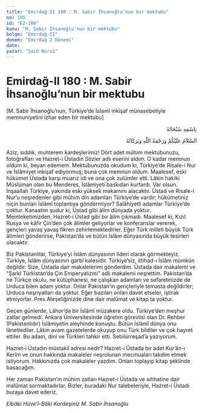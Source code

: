 ```yaml
---
title: "Emirdağ-II 180 : M. Sabir İhsanoğlu’nun bir mektubu"
no: 180
id: "E2-180"
konu: "M. Sabir İhsanoğlu’nun bir mektubu"
bolge: "Emirdağ-II"
donem: "Emirdağ 2 Dönemi"
date: 
yazar: "Said Nursî"
---
```


# Emirdağ-II 180 : M. Sabir İhsanoğlu’nun bir mektubu

<p class="takdim">[M. Sabir İhsanoğlu’nun, Türkiye’de İslamî inkişaf münasebetiyle memnuniyetini izhar eden bir mektubu]</p>

<p class="arabic" dir="rtl" title="Meal: “Her türlü noksan sıfatlardan yüce olan Allah’ın adıyla.”">بِاسْمِهِ سُبْحَانَهُ</p>

<p class="arabic" dir="rtl" title="Meal: “Allah’ın selâmı, rahmeti ve bereketleri, üzerinize olsun.”">اَلسَّلاَمُ عَلَيْكُمْ وَرَحْمَةُ اللّٰهِ وَبَرَكَاتُهُ</p>

Aziz, sıddık, muhterem kardeşlerimiz! Dört adet mühim mektubunuzu, fotoğrafları ve Hazret-i Üstadın Sözler adlı eserini aldım. O kadar memnun oldum ki, beyan edemem. Mektubunuzda okudum ki, Türkiye’de Risale-i Nur ve İslâmiyet inkişaf ediyormuş; buna çok memnun oldum. Maalesef, eski hükümet Üstada karşı muarız idi ve ona çok zulümler etti. Lâkin hakiki Müslüman olan bu Menderes, İslâmiyeti baskıdan kurtardı. Var olsun. İnşaallah Türkiye, yakında eski yüksek makamını alacaktır. Üstad ve Risale-i Nur’u neşredenler gibi mühim din adamları Türkiye’de vardır; hükümetiniz niçin bunları İslâmî toplantıya göndermiyor? Salâhiyetli adamlar Türkiye’de çoktur. Kanaatim şudur ki, Üstad gibi âlim dünyada yoktur. Memleketimizden, Hazret-i Üstad gibi bir âlim çıkmadı. Maalesef ki, Kızıl Rusya ve kâfir Çin’den çok âlimler geliyorlar ve konferanslar vererek, gençleri yavaş yavaş fikren zehirlemektedirler. Eğer Türk milleti büyük Türk âlimleri gönderirse, Pakistan’da ve bütün İslâm dünyasında büyük tesirleri olacaktır.

Biz Pakistanlılar, Türkiye’yi İslâm dünyasının lideri olarak görmekteyiz. Türkiye, İslâm dünyasının garbî kalesidir. Türkiye’siz, ittihad-ı İslâm mümkün değildir. Size, Üstada dair makalelerimi gönderdim. Üstada dair makalemi ve “Şarkî Türkistan’da Çin Emperyalizmi” adlı makalemi neşrettim. Pakistan’da ne Türkçe okulu, ne kütüphanesi, ne çalışkan adamları ve sefaretinizde de Urduca bilen adam yoktur. Onlar Pakistan’ın gençleriyle temasta değildirler; Urduca neşriyatları da yoktur. Eğer bazıları onları davet etseler, iştirak etmiyorlar. Pres Ateşeliğinizde dine dair malûmat ve kitap ta yoktur.

Geçen günlerde, Lâhor’da bir İslâmî müzakere oldu. Türkiye’den meşhur zatlar gelmedi. Ankara Üniversitesinde öğretim görevlisi olan Dr. Rehber (Pakistanlıdır) İslâmiyetin aleyhinde konuştu. Bütün İslâmî dünya onu lânetlediler. Lâkin avam gazetelerde okuyup onu Türk bildiler ve çok hayret ettiler. Bu adam, dini ve Türkleri tahkir etti. Sebilürreşad’a yazıyorum.

Hazret-i Üstadın müstakil adresi nedir? Hazret-i Üstada bir adet Kur’ân-ı Kerîm ve onun hakkında makaleler neşrolunan mecmuaları takdim etmek istiyorum. Hakkınızda çok makaleler yazdım. Onları toplayıp kitap şeklinde basacağım.

Her zaman Pakistan’ın mühim zatları Hazret-i Üstada ve sıhhatine dair malûmat sormaktadırlar. Bizler, buradaki Nur talebeleriyle, Hazret-i Üstadı buraya davet ederiz.

*Elbâki Hüve’l-Bâki*
*Kardeşiniz*
*M. Sabir İhsanoğlu*
